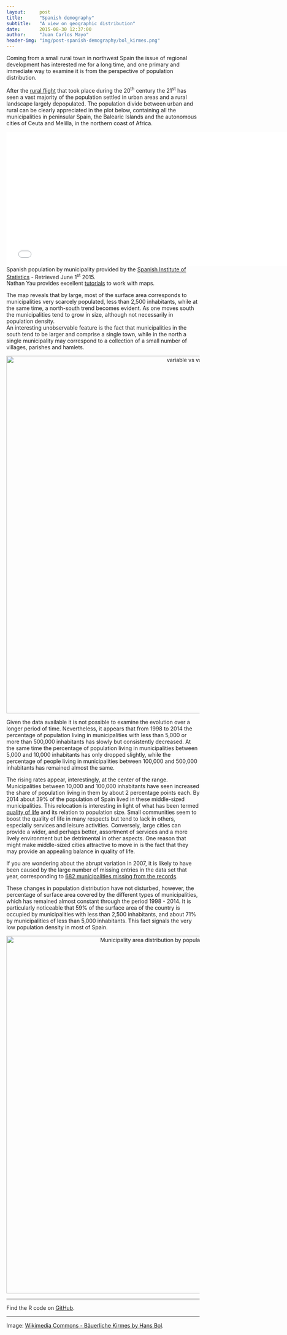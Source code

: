```yaml
---
layout:     post
title:      "Spanish demography"
subtitle:   "A view on geographic distribution"
date:       2015-08-30 12:37:00
author:     "Juan Carlos Mayo"
header-img: "img/post-spanish-demography/bol_kirmes.png"
---
```



Coming from a small rural town in northwest Spain the issue of regional development has interested me for a long time, and one primary and immediate way to examine it is from the perspective of population distribution.

After the <a href="https://en.wikipedia.org/wiki/Rural_flight" target="_blank">rural flight</a> that took place during the 20<sup>th</sup> century the 21<sup>st</sup> has seen a vast majority of the population settled in urban areas and a rural landscape largely depopulated. The population divide between urban and rural can be clearly appreciated in the plot below, containing all the municipalities in peninsular Spain, the Balearic Islands and the autonomous cities of Ceuta and Melilla, in the northern coast of Africa.


<iframe width="750" height="350" frameborder="0" seamless="seamless" scrolling="no"
src="{{ site.baseurl }}/img/post-spanish-demography/leaf_map.html"></iframe>
<div id="image-credit">Spanish population by municipality provided by the <a href="http://www.ine.es/" target="_blank">Spanish Institute of Statistics</a> - Retrieved June 1<sup>st</sup> 2015.  
</div>
<div id="image-credit">
Nathan Yau provides excellent <a href="http://flowingdata.com/category/tutorials/" target="_blank">tutorials</a> to work with maps.
</div>

The map reveals that by large, most of the surface area corresponds to municipalities very scarcely populated, less than 2,500 inhabitants, while at the same time, a north-south trend becomes evident. As one moves south the municipalities tend to grow in size, although not necessarily in population density.  
An interesting unobservable feature is the fact that municipalities in the south tend to be larger and comprise a single town, while in the north a single municipality may correspond to a collection of a small number of villages, parishes and hamlets.


<div>
    <a href="https://plot.ly/~jcarlosmayo/294/" target="_blank" title="variable vs value" style="display: block; text-align: center;"><img src="https://plot.ly/~jcarlosmayo/294.png" alt="variable vs value" style="max-width: 100%;width: 932px;"  width="932" onerror="this.onerror=null;this.src='https://plot.ly/404.png';" /></a>
    <script data-plotly="jcarlosmayo:294"  src="https://plot.ly/embed.js" async></script>
</div>


Given the data available it is not possible to examine the evolution over a longer period of time. Nevertheless, it appears that from 1998 to 2014 the percentage of population living in municipalities with less than 5,000 or more than 500,000 inhabitants has slowly but consistently decreased. At the same time the percentage of population living in municipalities between 5,000 and 10,000 inhabitants has only dropped slightly, while the percentage of people living in municipalities between 100,000 and 500,000 inhabitants has remained almost the same.

The rising rates appear, interestingly, at the center of the range. Municipalities between 10,000 and 100,000 inhabitants have seen increased the share of population living in them by about 2 percentage points each. By 2014 about 39% of the population of Spain lived in these middle-sized municipalities. This relocation is interesting in light of what has been termed <a href="https://en.wikipedia.org/wiki/Quality_of_life" target="_blank">quality of life</a> and its relation to population size. Small communities seem to boost the quality of life in many respects but tend to lack in others, especially services and leisure activities. Conversely, large cities can provide a wider, and perhaps better, assortment of services and a more lively environment but be detrimental in other aspects. One reason that might make middle-sized cities attractive to move in is the fact that they may provide an appealing balance in quality of life.

If you are wondering about the abrupt variation in 2007, it is likely to have been caused by the large number of missing entries in the data set that year, corresponding to <a href="https://copy.com/4EwR8Vwl71xCpfQ1" target="_blank">682 municipalities missing from the records</a>.

These changes in population distribution have not disturbed, however, the percentage of surface area covered by the different types of municipalities, which has remained almost constant through the period 1998 - 2014. It is particularly noticeable that 59% of the surface area of the country is occupied by municipalities with less than 2,500 inhabitants,  and about 71% by municipalities of less than 5,000 inhabitants. This fact signals the very low population density in most of Spain.

<div>
    <a href="https://plot.ly/~jcarlosmayo/350/" target="_blank" title="Municipality area distribution by population level in percentage points" style="display: block; text-align: center;"><img src="https://plot.ly/~jcarlosmayo/350.png" alt="Municipality area distribution by population level in percentage points" style="max-width: 100%;width: 932px;"  width="932" onerror="this.onerror=null;this.src='https://plot.ly/404.png';" /></a>
    <script data-plotly="jcarlosmayo:350"  src="https://plot.ly/embed.js" async></script>
</div>


---

Find the R code on <a target="_blank" href="http://github.com/jcarlosmayo/spanish_demography">GitHub</a>.

---

<div id="image-credit">Image: <a href="https://commons.wikimedia.org/wiki/File:Hans_Bol_001.jpg">Wikimedia Commons - Bäuerliche Kirmes by Hans Bol</a>.</div>
